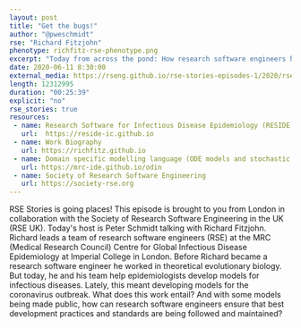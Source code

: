 ```yaml
---
layout: post
title: "Get the bugs!"
author: "@pweschmidt"
rse: "Richard Fitzjohn"
phenotype: richfitz-rse-phenotype.png 
excerpt: "Today from across the pond: How research software engineers help fighting infectious diseases like the coronavirus. What challenges do they face?"
date: 2020-06-11 8:30:00
external_media: https://rseng.github.io/rse-stories-episodes-1/2020/rse-stories-richard-fitzjohn-episode-20.mp3
length: 12312995
duration: "00:25:39"
explicit: "no"
rse_stories: true
resources:
 - name: Research Software for Infectious Disease Epidemiology (RESIDE)
   url:  https://reside-ic.github.io
 - name: Work Biography
   url: https://richfitz.github.io
 - name: Domain specific modelling language (ODE models and stochastic compartmental models)
   url: https://mrc-ide.github.io/odin
 - name: Society of Research Software Engineering
   url: https://society-rse.org
--- 
```


RSE Stories is going places! This episode is brought to you from London in collaboration with the Society of Research Software Engineering in the UK (RSE UK).
Today's host is Peter Schmidt talking with Richard Fitzjohn. Richard leads a team of research software engineers (RSE) at the MRC (Medical Research Council) Centre for Global Infectious Disease Epidemiology at Imperial College in London. Before Richard became a research software engineer he worked in theoretical evolutionary biology. But today, he and his team help epidemiologists develop models for infectious diseases. Lately, this meant developing models for the coronavirus outbreak. What does this work entail? And with some models being made public, how can research software engineers ensure that best development practices and standards are being followed and maintained? 



